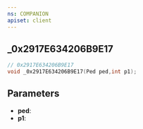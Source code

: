 ```yaml
---
ns: COMPANION
apiset: client
---
```

## _0x2917E634206B9E17

```c
// 0x2917E634206B9E17
void _0x2917E634206B9E17(Ped ped,int p1);
```


## Parameters
* **ped**:
* **p1**: